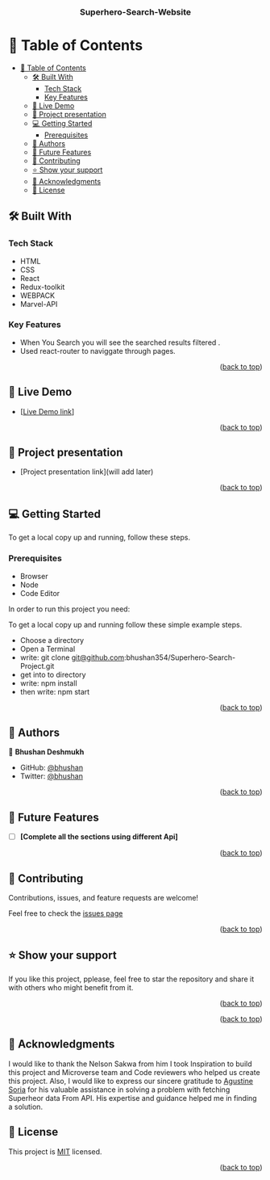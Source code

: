 <a name="readme-top"></a>
<div align="center">
<h3><b>Superhero-Search-Website</b></h3>
</div>

# 📗 Table of Contents

- [📗 Table of Contents](#-table-of-contents)
  - [🛠 Built With ](#-built-with-)
    - [Tech Stack ](#tech-stack-)
    - [Key Features ](#key-features-)
  - [🚀 Live Demo ](#-live-demo-)
  - [🚀 Project presentation ](#-project-presentation-)
  - [💻 Getting Started ](#-getting-started-)
    - [Prerequisites](#prerequisites)
  - [👥 Authors ](#-authors-)
  - [🔭 Future Features ](#-future-features-)
  - [🤝 Contributing ](#-contributing-)
  - [⭐️ Show your support ](#️-show-your-support-)
  - [🙏 Acknowledgments ](#-acknowledgments-)
  - [📝 License ](#-license-)


## 🛠 Built With <a name="built-with"></a>

### Tech Stack <a name="tech-stack"></a>
 - HTML 
 - CSS
 - React
 - Redux-toolkit
 - WEBPACK
 - Marvel-API

### Key Features <a name="key-features"></a>

- When You Search you will see the searched results filtered .
- Used react-router to naviggate through pages.

<p align="right">(<a href="#readme-top">back to top</a>)</p>

## 🚀 Live Demo <a name="live-demo"></a>

- [[Live Demo link](https://bhushan354.github.io/Superhero-Search-Project/)]

<p align="right">(<a href="#readme-top">back to top</a>)</p>

## 🚀 Project presentation <a name="live-demo"></a>

- [Project presentation link](will add later)

<p align="right">(<a href="#readme-top">back to top</a>)</p>

## 💻 Getting Started <a name="getting-started"></a>

To get a local copy up and running, follow these steps.

### Prerequisites
- Browser
- Node
- Code Editor

In order to run this project you need:

To get a local copy up and running follow these simple example steps.

- Choose a directory
- Open a Terminal
- write: git clone git@github.com:bhushan354/Superhero-Search-Project.git
- get into to directory
- write: npm install
- then write: npm start
  
<p align="right">(<a href="#readme-top">back to top</a>)</p>

## 👥 Authors <a name="authors"></a>

👤 **Bhushan Deshmukh**
- GitHub: [@bhushan](https://github.com/bhushan354)
- Twitter: [@bhushan](https://twitter.com/Bhushan_4885)
  

<p align="right">(<a href="#readme-top">back to top</a>)</p>



## 🔭 Future Features <a name="future-features"></a>

- [ ] **[Complete all the sections using different Api]**

<p align="right">(<a href="#readme-top">back to top</a>)</p>


## 🤝 Contributing <a name="contributing"></a>

Contributions, issues, and feature requests are welcome!

Feel free to check the [issues page](https://github.com/bhushan354/Superhero-Search-Project/issues)

<p align="right">(<a href="#readme-top">back to top</a>)</p>


## ⭐️ Show your support <a name="support"></a>

If you like this project, pplease, feel free to star the repository and share it with others who might benefit from it.

<p align="right">(<a href="#readme-top">back to top</a>)</p>

<p align="right">(<a href="#readme-top">back to top</a>)</p>

## 🙏 Acknowledgments <a name="acknowledgements"></a>

I would like to thank the Nelson Sakwa from him I took Inspiration to build this project and Microverse team and Code reviewers who helped us create this project. Also, I would like to express our sincere gratitude to [Agustine Soria](https://github.com/SaveryIV) for his valuable assistance in solving a problem with fetching Superheor data From API. His expertise and guidance helped me in finding a solution.


## 📝 License <a name="license"></a>

This project is [MIT](./LICENSE) licensed.

<p align="right">(<a href="#readme-top">back to top</a>)</p>
